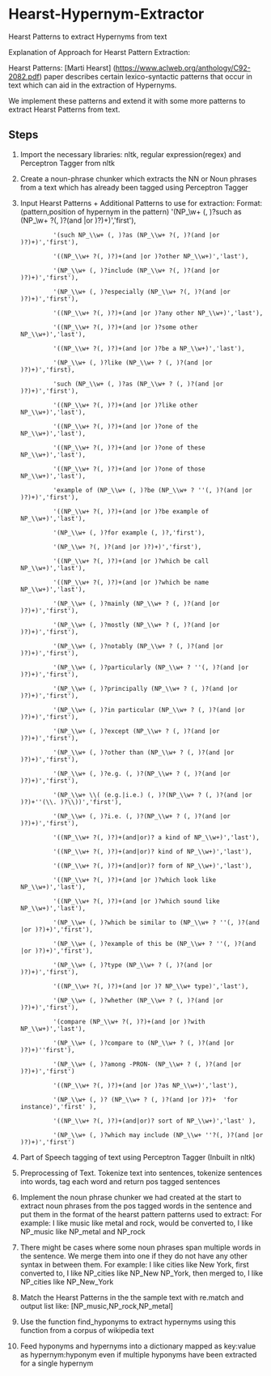 # Hearst-Hypernym-Extractor
Hearst Patterns to extract Hypernyms from text

Explanation of Approach for Hearst Pattern Extraction:

Hearst Patterns: [Marti Hearst]  (https://www.aclweb.org/anthology/C92-2082.pdf) paper describes certain lexico-syntactic patterns that 
occur in text which can aid in the extraction of Hypernyms. 

We implement these patterns and extend it with some more patterns to extract Hearst Patterns from text.

Steps
------

1) Import the necessary libraries: nltk, regular expression(regex) and Perceptron Tagger from nltk

2) Create a noun-phrase chunker which extracts the NN or Noun phrases from a text which has already been tagged using Perceptron
   Tagger
   
3) Input Hearst Patterns + Additional Patterns to use for extraction:
   Format: (pattern,position of hypernym in the pattern)
                '(NP_\\w+ (, )?such as (NP_\\w+ ?(, )?(and |or )?)+)','first'), 
                
                '(such NP_\\w+ (, )?as (NP_\\w+ ?(, )?(and |or )?)+)','first'),
                
                '((NP_\\w+ ?(, )?)+(and |or )?other NP_\\w+)','last'),
                
                '(NP_\\w+ (, )?include (NP_\\w+ ?(, )?(and |or )?)+)','first'),
                
                '(NP_\\w+ (, )?especially (NP_\\w+ ?(, )?(and |or )?)+)','first'),
                
                '((NP_\\w+ ?(, )?)+(and |or )?any other NP_\\w+)','last'),
                
                '((NP_\\w+ ?(, )?)+(and |or )?some other NP_\\w+)','last'),
                
                '((NP_\\w+ ?(, )?)+(and |or )?be a NP_\\w+)','last'),
                
                '(NP_\\w+ (, )?like (NP_\\w+ ? (, )?(and |or )?)+)','first),
                
                'such (NP_\\w+ (, )?as (NP_\\w+ ? (, )?(and |or )?)+)','first'),
                
                '((NP_\\w+ ?(, )?)+(and |or )?like other NP_\\w+)','last'),
                
                '((NP_\\w+ ?(, )?)+(and |or )?one of the NP_\\w+)','last'),
                
                '((NP_\\w+ ?(, )?)+(and |or )?one of these NP_\\w+)','last'),
                
                '((NP_\\w+ ?(, )?)+(and |or )?one of those NP_\\w+)','last'),
                
                'example of (NP_\\w+ (, )?be (NP_\\w+ ? ''(, )?(and |or )?)+)','first'),
                
                '((NP_\\w+ ?(, )?)+(and |or )?be example of NP_\\w+)','last'),
                
                '(NP_\\w+ (, )?for example (, )?,'first'),
                
                '(NP_\\w+ ?(, )?(and |or )?)+)','first'),
                
                '((NP_\\w+ ?(, )?)+(and |or )?which be call NP_\\w+)','last'),
                
                '((NP_\\w+ ?(, )?)+(and |or )?which be name NP_\\w+)','last'),
                
                '(NP_\\w+ (, )?mainly (NP_\\w+ ? (, )?(and |or )?)+)','first'),
                
                '(NP_\\w+ (, )?mostly (NP_\\w+ ? (, )?(and |or )?)+)','first'),
                
                '(NP_\\w+ (, )?notably (NP_\\w+ ? (, )?(and |or )?)+)','first'),
                
                '(NP_\\w+ (, )?particularly (NP_\\w+ ? ''(, )?(and |or )?)+)','first'),
                
                '(NP_\\w+ (, )?principally (NP_\\w+ ? (, )?(and |or )?)+)','first'),
                
                '(NP_\\w+ (, )?in particular (NP_\\w+ ? (, )?(and |or )?)+)','first'),
                
                '(NP_\\w+ (, )?except (NP_\\w+ ? (, )?(and |or )?)+)','first'),
                
                '(NP_\\w+ (, )?other than (NP_\\w+ ? (, )?(and |or )?)+)','first'),
                
                '(NP_\\w+ (, )?e.g. (, )?(NP_\\w+ ? (, )?(and |or )?)+)','first'),
                
                '(NP_\\w+ \\( (e.g.|i.e.) (, )?(NP_\\w+ ? (, )?(and |or )?)+''(\\. )?\\))','first'),
                
                '(NP_\\w+ (, )?i.e. (, )?(NP_\\w+ ? (, )?(and |or )?)+)','first'),
                
                '((NP_\\w+ ?(, )?)+(and|or)? a kind of NP_\\w+)','last'),
                
                '((NP_\\w+ ?(, )?)+(and|or)? kind of NP_\\w+)','last'),
                
                '((NP_\\w+ ?(, )?)+(and|or)? form of NP_\\w+)','last'),
                
                '((NP_\\w+ ?(, )?)+(and |or )?which look like NP_\\w+)','last'),
                
                '((NP_\\w+ ?(, )?)+(and |or )?which sound like NP_\\w+)','last'),
                
                '(NP_\\w+ (, )?which be similar to (NP_\\w+ ? ''(, )?(and |or )?)+)','first'),
                
                '(NP_\\w+ (, )?example of this be (NP_\\w+ ? ''(, )?(and |or )?)+)','first'),
                
                '(NP_\\w+ (, )?type (NP_\\w+ ? (, )?(and |or )?)+)','first'),
                
                '((NP_\\w+ ?(, )?)+(and |or )? NP_\\w+ type)','last'),
                
                '(NP_\\w+ (, )?whether (NP_\\w+ ? (, )?(and |or )?)+)','first'),
                
                '(compare (NP_\\w+ ?(, )?)+(and |or )?with NP_\\w+)','last'),
                
                '(NP_\\w+ (, )?compare to (NP_\\w+ ? (, )?(and |or )?)+)''first'),
                
                '(NP_\\w+ (, )?among -PRON- (NP_\\w+ ? (, )?(and |or )?)+)','first')
                
                '((NP_\\w+ ?(, )?)+(and |or )?as NP_\\w+)','last'),
                
                '(NP_\\w+ (, )? (NP_\\w+ ? (, )?(and |or )?)+  'for instance)','first' ),
                
                '((NP_\\w+ ?(, )?)+(and|or)? sort of NP_\\w+)','last' ),
                
                '(NP_\\w+ (, )?which may include (NP_\\w+ ''?(, )?(and |or )?)+)','first')
                


4) Part of Speech tagging of text using Perceptron Tagger (Inbuilt in nltk)

5) Preprocessing of Text. Tokenize text into sentences, tokenize sentences into words, tag each word and return pos tagged sentences

6) Implement the noun phrase chunker we had created at the start to extract noun phrases from the pos tagged words in the sentence
   and put them in the format of the hearst pattern patterns used to extract:
   For example:
   I like music like metal and rock, would be converted to,
   I like NP_music like NP_metal and NP_rock
 
7) There might be cases where some noun phrases span multiple words in the sentence. We merge them into one if they do not have
   any other syntax in between them.
   For example:
   I like cities like New York, first converted to,
   I like NP_cities like NP_New NP_York, then merged to,
   I like NP_cities like NP_New_York
   

8) Match the Hearst Patterns in the the sample text with re.match and output list like:
   [NP_music,NP_rock,NP_metal]

9) Use the function find_hyponyms to extract hypernyms using this function from a corpus of wikipedia text 

10) Feed hyponyms and hypernyms into a dictionary mapped as key:value as hypernym:hyponym even if multiple hyponyms have been extracted
for a single hypernym






















